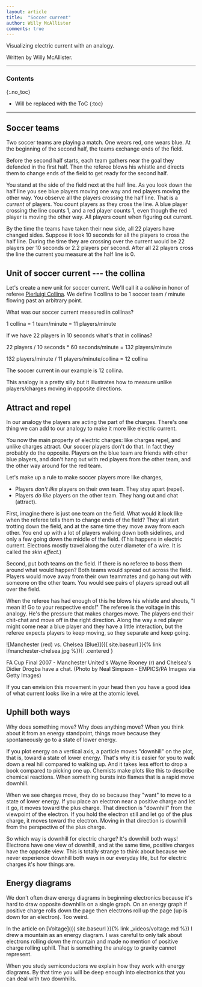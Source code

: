 ```yaml
---
layout: article
title:  "Soccer current"
author: Willy McAllister
comments: true
---
```


Visualizing electric current with an analogy.

Written by Willy McAllister.

----

### Contents
{:.no_toc}

* Will be replaced with the ToC
{:toc}

----

## Soccer teams

Two soccer teams are playing a match. One wears red, one wears blue. At the beginning of the second half, the teams exchange ends of the field.

Before the second half starts, each team gathers near the goal they defended in the first half. Then the referee blows his whistle and directs them to change ends of the field to get ready for the second half. 

You stand at the side of the field next at the half line. As you look down the half line you see blue players moving one way and red players moving the other way. You observe all the players crossing the half line. That is a *current* of players. You count players as they cross the line. A blue player crossing the line counts 1, and a red player counts 1, even though the red player is moving the other way. All players count when figuring out current. 

By the time the teams have taken their new side, all 22 players have changed sides. Suppose it took 10 seconds for all the players to cross the half line. During the time they are crossing over the current would be 22 players per 10 seconds or 2.2 players per second. After all 22 players cross the line the current you measure at the half line is 0. 

## Unit of soccer current --- the collina

Let's create a new unit for soccer current. We'll call it a *collina* in honor of referee [Pierluigi Collina](https://en.wikipedia.org/wiki/Pierluigi_Collina). We define 1 collina to be 1 soccer team / minute flowing past an arbitrary point. 

What was our soccer current measured in collinas?

1 collina = 1 team/minute = 11 players/minute

If we have 22 players in 10 seconds what's that in collinas? 

22 players / 10 seconds * 60 seconds/minute = 132 players/minute

132 players/minute / 11 players/minute/collina = 12 collina

The soccer current in our example is 12 collina.

This analogy is a pretty silly but it illustrates how to measure unlike players/charges moving in opposite directions.

## Attract and repel

In our analogy the players are acting the part of the charges. There's one thing we can add to our analogy to make it more like electric current. 

You now the main property of electric charges: like charges repel, and unlike charges attract. Our soccer players don't do that. In fact they probably do the opposite. Players on the blue team are friends with other blue players, and don't hang out with red players from the other team, and the other way around for the red team.

Let's make up a rule to make soccer players more like charges,

* Players *don't like* players on their own team. They stay apart (repel). 
* Players *do like* players on the other team. They hang out and chat (attract).

First, imagine there is just one team on the field. What would it look like when the referee tells them to change ends of the field? They all start trotting down the field, and at the same time they move away from each other. You end up with a lot of players walking down both sidelines, and only a few going down the middle of the field. (This happens in electric current. Electrons mostly travel along the outer diameter of a wire. It is called the *skin effect*.)

Second, put both teams on the field. If there is no referee to boss them around what would happen? Both teams would spread out across the field. Players would move away from their own teammates and go hang out with someone on the other team. You would see pairs of players spread out all over the field. 

When the referee has had enough of this he blows his whistle and shouts, "I mean it! Go to your respective ends!" The referee is the voltage in this analogy. He's the pressure that makes charges move. The players end their chit-chat and move off in the right direction. Along the way a red player might come near a blue player and they have a little interaction, but the referee expects players to keep moving, so they separate and keep going. 

![Manchester (red) vs. Chelsea (Blue)]({{ site.baseurl }}{% link i/manchester-chelsea.jpg %}){: .centered }
<p class="caption">FA Cup Final 2007 - Manchester United's Wayne Rooney (r) and Chelsea's Didier Drogba have a chat. (Photo by Neal Simpson - EMPICS/PA Images via Getty Images)
</p>

If you can envision this movement in your head then you have a good idea of what current looks like in a wire at the atomic level.

## Uphill both ways

Why does something move? Why does anything move? When you think about it from an energy standpoint, things move because they spontaneously go to a state of lower energy. 

If you plot energy on a vertical axis, a particle moves "downhill" on the plot, that is, toward a state of lower energy. That's why it is easier for you to walk down a real hill compared to walking up. And it takes less effort to drop a book compared to picking one up. Chemists make plots like this to describe chemical reactions. When something bursts into flames that is a rapid move downhill.

When we see charges move, they do so because they "want" to move to a state of lower energy. If you place an electron near a positive charge and let it go, it moves toward the plus charge. That direction is "downhill" from the viewpoint of the electron. If you hold the electron still and let go of the plus charge, it moves toward the electron. Moving in that direction is downhill from the perspective of the plus charge. 

So which way is downhill for electric charge? It's downhill both ways! Electrons have one view of downhill, and at the same time, positive charges have the opposite view. This is totally strange to think about because we never experience downhill both ways in our everyday life, but for electric charges it's how things are. 

## Energy diagrams

We don't often draw energy diagrams in beginning electronics because it's hard to draw opposite downhills on a single graph. On an energy graph if positive charge rolls down the page then electrons roll up the page (up is down for an electron). Too weird. 

In the article on [Voltage]({{ site.baseurl }}{% link _videos/voltage.md %}) I drew a mountain as an energy diagram. I was careful to only talk about electrons rolling down the mountain and made no mention of positive charge rolling uphill. That is something the analogy to gravity cannot represent.

When you study semiconductors we explain how they work with energy diagrams. By that time you will be deep enough into electronics that you can deal with two downhills. 
